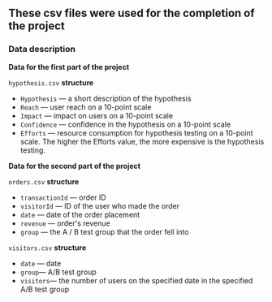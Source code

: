 ## These csv files were used for the completion of the project

### Data description

**Data for the first part of the project**

`hypothesis.csv` **structure**

* `Hypothesis` — a short description of the hypothesis
* `Reach` — user reach on a 10-point scale
* `Impact` — impact on users on a 10-point scale
* `Confidence` — confidence in the hypothesis on a 10-point scale
* `Efforts` — resource consumption for hypothesis testing on a 10-point scale. The higher the Efforts value, the more expensive is the hypothesis testing.

**Data for the second part of the project**

`orders.csv` **structure**

* `transactionId` — order ID
* `visitorId` — ID of the user who made the order
* `date` — date of the order placement
* `revenue` — order's revenue
* `group` — the A / B test group that the order fell into

`visitors.csv` **structure**

* `date` — date
* `group`— A/B test group
* `visitors`— the number of users on the specified date in the specified A/B test group
